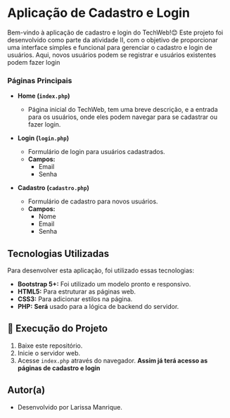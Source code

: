 # Aplicação de Cadastro e Login
Bem-vindo à aplicação de cadastro e login do TechWeb!😊 Este projeto foi desenvolvido como parte da atividade II, com o objetivo de proporcionar uma interface simples e funcional para gerenciar o cadastro e login de usuários. Aqui, novos usuários podem se registrar e usuários existentes podem fazer login

### Páginas Principais

- **Home (`index.php`)**
  - Página inicial do TechWeb, tem uma breve descrição, e a entrada para os usuários, onde eles podem navegar para se cadastrar ou fazer login.
  
- **Login (`login.php`)**
  - Formulário de login para usuários cadastrados.
  - **Campos:**
    - Email
    - Senha
  
- **Cadastro (`cadastro.php`)**
  - Formulário de cadastro para novos usuários.
  - **Campos:**
    - Nome
    - Email
    - Senha

## Tecnologias Utilizadas
Para desenvolver esta aplicação, foi utilizado essas tecnologias:
- **Bootstrap 5+:** Foi utilizado um modelo pronto e responsivo.
- **HTML5:** Para estruturar as páginas web.
- **CSS3:** Para adicionar estilos na página.
- **PHP:** **Será** usado para a lógica de backend do servidor.

## 📂 Execução do Projeto
1. Baixe este repositório.
2. Inicie o servidor web.
3. Acesse `index.php` através do navegador.
 **Assim já terá acesso as páginas de cadastro e login**

## Autor(a)
- Desenvolvido por Larissa Manrique.

